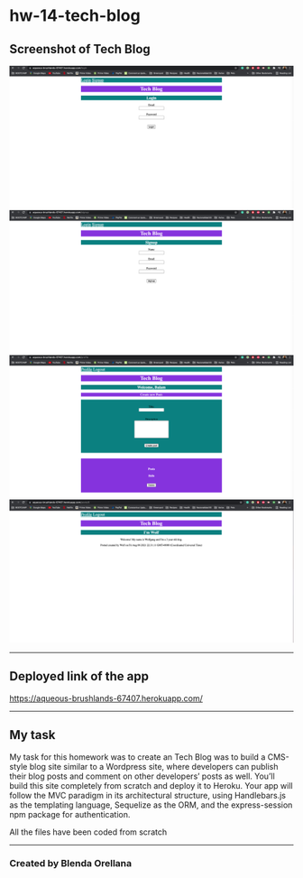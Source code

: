 # hw-14-tech-blog


## Screenshot of Tech Blog


![Tech Blog](./assets/demo-screenshot1.jpg)
![Tech Blog](./assets/demo-screenshot2.jpg)
![Tech Blog](./assets/demo-screenshot4.jpg)
![Tech Blog](./assets/demo-screenshot3.jpg)


---
## Deployed link of the app

https://aqueous-brushlands-67407.herokuapp.com/

---
## My task

My task for this homework was to create an Tech Blog was to build a CMS-style blog site similar to a Wordpress site, where developers can publish their blog posts and comment on other developers’ posts as well. You’ll build this site completely from scratch and deploy it to Heroku. Your app will follow the MVC paradigm in its architectural structure, using Handlebars.js as the templating language, Sequelize as the ORM, and the express-session npm package for authentication.

All the files have been coded from scratch


---
### Created by Blenda Orellana
